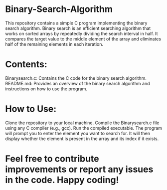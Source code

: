# Binary-Search-Algorithm
This repository contains a simple C program implementing the binary search algorithm. Binary search is an efficient searching algorithm that works on sorted arrays by repeatedly dividing the search interval in half. It compares the target value to the middle element of the array and eliminates half of the remaining elements in each iteration.

# Contents:
Binarysearch.c: Contains the C code for the binary search algorithm.
README.md: Provides an overview of the binary search algorithm and instructions on how to use the program.

# How to Use:
Clone the repository to your local machine.
Compile the Binarysearch.c file using any C compiler (e.g., gcc).
Run the compiled executable.
The program will prompt you to enter the element you want to search for.
It will then display whether the element is present in the array and its index if it exists.

# Feel free to contribute improvements or report any issues in the code. Happy coding!
